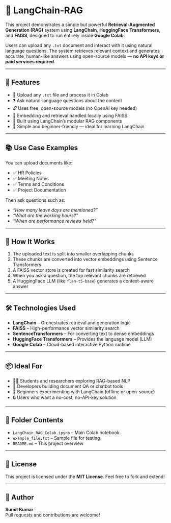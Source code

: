 # 🧠 LangChain-RAG

This project demonstrates a simple but powerful **Retrieval-Augmented Generation (RAG)** system using **LangChain**, **HuggingFace Transformers**, and **FAISS**, designed to run entirely inside **Google Colab**.

Users can upload any `.txt` document and interact with it using natural language questions. The system retrieves relevant context and generates accurate, human-like answers using open-source models — **no API keys or paid services required**.

---

## 🚀 Features

- 📄 Upload any `.txt` file and process it in Colab  
- ❓ Ask natural-language questions about the content  
- 🔓 Uses free, open-source models (no OpenAI key needed)  
- 🧮 Embedding and retrieval handled locally using FAISS  
- 🧱 Built using LangChain’s modular RAG components  
- 🐣 Simple and beginner-friendly — ideal for learning LangChain  

---

## 📚 Use Case Examples

You can upload documents like:

- ✅ HR Policies  
- ✅ Meeting Notes  
- ✅ Terms and Conditions  
- ✅ Project Documentation  

Then ask questions such as:

- *“How many leave days are mentioned?”*  
- *“What are the working hours?”*  
- *“When are performance reviews held?”*  

---

## 🧠 How It Works

1. The uploaded text is split into smaller overlapping chunks  
2. These chunks are converted into vector embeddings using Sentence Transformers  
3. A FAISS vector store is created for fast similarity search  
4. When you ask a question, the top relevant chunks are retrieved  
5. A HuggingFace LLM (like `flan-t5-base`) generates a context-aware answer  

---

## 🛠️ Technologies Used

- **LangChain** – Orchestrates retrieval and generation logic  
- **FAISS** – High-performance vector similarity search  
- **SentenceTransformers** – For converting text to dense embeddings  
- **HuggingFace Transformers** – Provides the language model (LLM)  
- **Google Colab** – Cloud-based interactive Python runtime  

---

## 📦 Ideal For

- 👩‍🎓 Students and researchers exploring RAG-based NLP  
- 💬 Developers building document QA or chatbot tools  
- 🧪 Beginners experimenting with LangChain (offline or open-source)  
- 🔒 Users who want a no-cost, no-API-key solution  

---

## 🧰 Folder Contents

- `LangChain_RAG_Colab.ipynb` – Main Colab notebook  
- `example_file.txt` – Sample file for testing  
- `README.md` – This project overview  

---

## 📄 License

This project is licensed under the **MIT License**. Feel free to fork and extend!

---

## 👤 Author

**Sumit Kumar**  
Pull requests and contributions are welcome!
